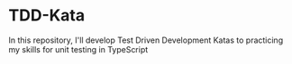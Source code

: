 # TDD-Kata
In this repository, I'll develop Test Driven Development Katas to practicing my skills for unit testing in TypeScript
